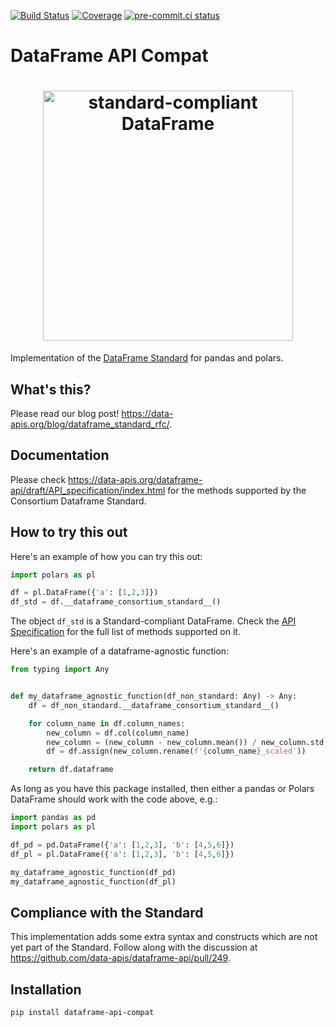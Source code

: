 [![Build Status](https://github.com/data-apis/dataframe-api-compat/workflows/tox/badge.svg)](https://github.com/data-apis/dataframe-api-compat/actions?workflow=tox)
[![Coverage](https://codecov.io/gh/MarcoGorelli/cython-lint/branch/main/graph/badge.svg)](https://codecov.io/gh/data-apis/dataframe-api-compat)
[![pre-commit.ci status](https://results.pre-commit.ci/badge/github/MarcoGorelli/dataframe-api-compat/main.svg)](https://results.pre-commit.ci/latest/github/MarcoGorelli/dataframe-api-compat/main)

# DataFrame API Compat

<h1 align="center">
	<img
		width="400"
		alt="standard-compliant DataFrame"
		src="https://github.com/data-apis/dataframe-api-compat/assets/33491632/9616bbdc-97d7-4936-8530-67280ba472d0">
</h1>

Implementation of the [DataFrame Standard](https://data-apis.org/dataframe-api/draft/index.html)
for pandas and polars.

What's this?
------------
Please read our blog post! https://data-apis.org/blog/dataframe_standard_rfc/.

Documentation
-------------
Please check https://data-apis.org/dataframe-api/draft/API_specification/index.html
for the methods supported by the Consortium Dataframe Standard.

How to try this out
-------------------

Here's an example of how you can try this out:
```python
import polars as pl

df = pl.DataFrame({'a': [1,2,3]})
df_std = df.__dataframe_consortium_standard__()
```
The object `df_std` is a Standard-compliant DataFrame. Check the
[API Specification](https://data-apis.org/dataframe-api/draft/API_specification/index.html)
for the full list of methods supported on it.

Here's an example of a dataframe-agnostic function:
```python
from typing import Any


def my_dataframe_agnostic_function(df_non_standard: Any) -> Any:
    df = df_non_standard.__dataframe_consortium_standard__()

    for column_name in df.column_names:
        new_column = df.col(column_name)
        new_column = (new_column - new_column.mean()) / new_column.std()
        df = df.assign(new_column.rename(f'{column_name}_scaled'))

    return df.dataframe
```

As long as you have this package installed, then either a pandas or Polars DataFrame
should work with the code above, e.g.:

```python
import pandas as pd
import polars as pl

df_pd = pd.DataFrame({'a': [1,2,3], 'b': [4,5,6]})
df_pl = pl.DataFrame({'a': [1,2,3], 'b': [4,5,6]})

my_dataframe_agnostic_function(df_pd)
my_dataframe_agnostic_function(df_pl)
```

Compliance with the Standard
----------------------------
This implementation adds some extra syntax and constructs which are not yet part of the Standard.
Follow along with the discussion at https://github.com/data-apis/dataframe-api/pull/249.

Installation
------------
```
pip install dataframe-api-compat
```
